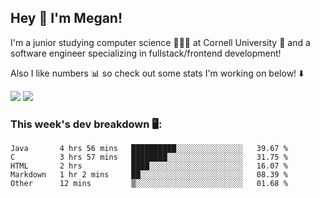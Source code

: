 ## Hey 👋 I'm Megan! 
I'm a junior studying computer science 👩🏻‍💻 at Cornell University 🐻 and a software engineer specializing in fullstack/frontend development!

Also I like numbers 📊 so check out some stats I'm working on below! ⬇️

<img src="https://github-readme-stats.meganyin13.vercel.app/api?username=meganyin13&show_icons=true&hide=stars&count_private=true" />

<img src="https://github-readme-stats.meganyin13.vercel.app/api/top-langs/?username=meganyin13&layout=compact&hide=Jupyter%20Notebook" />

### This week's dev breakdown 🖥:
<!--START_SECTION:waka-->
```text
Java       4 hrs 56 mins   ██████████░░░░░░░░░░░░░░░   39.67 % 
C          3 hrs 57 mins   ████████░░░░░░░░░░░░░░░░░   31.75 % 
HTML       2 hrs           ████░░░░░░░░░░░░░░░░░░░░░   16.07 % 
Markdown   1 hr 2 mins     ██░░░░░░░░░░░░░░░░░░░░░░░   08.39 % 
Other      12 mins         ▒░░░░░░░░░░░░░░░░░░░░░░░░   01.68 % 
```
<!--END_SECTION:waka-->
